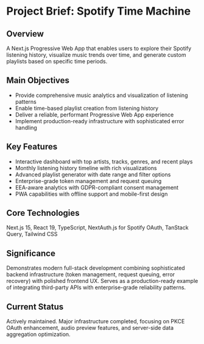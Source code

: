 # Project Brief: Spotify Time Machine

## Overview

A Next.js Progressive Web App that enables users to explore their Spotify listening history, visualize music trends over time, and generate custom playlists based on specific time periods.

## Main Objectives

- Provide comprehensive music analytics and visualization of listening patterns
- Enable time-based playlist creation from listening history
- Deliver a reliable, performant Progressive Web App experience
- Implement production-ready infrastructure with sophisticated error handling

## Key Features

- Interactive dashboard with top artists, tracks, genres, and recent plays
- Monthly listening history timeline with rich visualizations
- Advanced playlist generator with date range and filter options
- Enterprise-grade token management and request queuing
- EEA-aware analytics with GDPR-compliant consent management
- PWA capabilities with offline support and mobile-first design

## Core Technologies

Next.js 15, React 19, TypeScript, NextAuth.js for Spotify OAuth, TanStack Query, Tailwind CSS

## Significance

Demonstrates modern full-stack development combining sophisticated backend infrastructure (token management, request queuing, error recovery) with polished frontend UX. Serves as a production-ready example of integrating third-party APIs with enterprise-grade reliability patterns.

## Current Status

Actively maintained. Major infrastructure completed, focusing on PKCE OAuth enhancement, audio preview features, and server-side data aggregation optimization.
